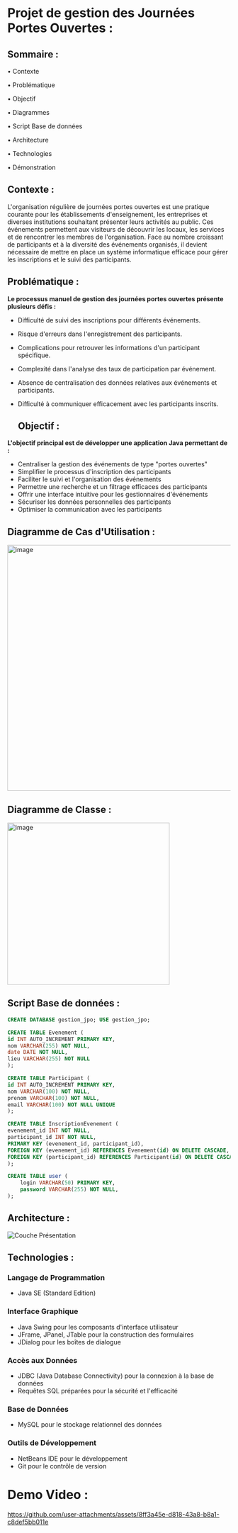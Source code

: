 # Projet de gestion des Journées Portes Ouvertes :

  ## Sommaire :
• Contexte 

• Problématique 

• Objectif 

• Diagrammes 

• Script Base de données 

• Architecture 

• Technologies 

• Démonstration


  ## Contexte :
L'organisation régulière de journées portes ouvertes est une pratique courante pour les établissements d'enseignement, les entreprises et diverses institutions souhaitant présenter leurs activités au public. Ces événements permettent aux visiteurs de découvrir les locaux, les services et de rencontrer les membres de l'organisation. Face au nombre croissant de participants et à la diversité des événements organisés, il devient nécessaire de mettre en place un système informatique efficace pour gérer les inscriptions et le suivi des participants.

## Problématique :
 **Le processus manuel de gestion des journées portes ouvertes présente plusieurs défis :**

- Difficulté de suivi des inscriptions pour différents événements.
- Risque d'erreurs dans l'enregistrement des participants.
- Complications pour retrouver les informations d'un participant spécifique.
- Complexité dans l'analyse des taux de participation par événement.
- Absence de centralisation des données relatives aux événements et participants.
- Difficulté à communiquer efficacement avec les participants inscrits.

  ## Objectif :
 **L'objectif principal est de développer une application Java permettant de :**

- Centraliser la gestion des événements de type "portes ouvertes"
- Simplifier le processus d'inscription des participants
- Faciliter le suivi et l'organisation des événements
- Permettre une recherche et un filtrage efficaces des participants
- Offrir une interface intuitive pour les gestionnaires d'événements
- Sécuriser les données personnelles des participants
- Optimiser la communication avec les participants

## Diagramme de Cas d'Utilisation :
<img width="555" alt="image" src="https://github.com/user-attachments/assets/260bdf16-bec3-401d-986f-975a11cb2bc0" />

## Diagramme de Classe :
<img width="366" alt="image" src="https://github.com/user-attachments/assets/f9e9db21-2c44-4111-bddd-0e8064ec7aa5" />




## Script Base de données :
```sql
CREATE DATABASE gestion_jpo; USE gestion_jpo;

CREATE TABLE Evenement (
id INT AUTO_INCREMENT PRIMARY KEY,
nom VARCHAR(255) NOT NULL,
date DATE NOT NULL,
lieu VARCHAR(255) NOT NULL
);

CREATE TABLE Participant (
id INT AUTO_INCREMENT PRIMARY KEY,
nom VARCHAR(100) NOT NULL,
prenom VARCHAR(100) NOT NULL,
email VARCHAR(100) NOT NULL UNIQUE
);

CREATE TABLE InscriptionEvenement (
evenement_id INT NOT NULL,
participant_id INT NOT NULL,
PRIMARY KEY (evenement_id, participant_id),
FOREIGN KEY (evenement_id) REFERENCES Evenement(id) ON DELETE CASCADE,
FOREIGN KEY (participant_id) REFERENCES Participant(id) ON DELETE CASCADE
);

CREATE TABLE user (
    login VARCHAR(50) PRIMARY KEY,
    password VARCHAR(255) NOT NULL,
);

```


## Architecture :

![Couche Présentation](https://github.com/user-attachments/assets/7771f6de-18ce-4aac-ba75-e974e8d786f4)


## Technologies :
### Langage de Programmation
- Java SE (Standard Edition)

### Interface Graphique
- Java Swing pour les composants d'interface utilisateur
- JFrame, JPanel, JTable pour la construction des formulaires
- JDialog pour les boîtes de dialogue

### Accès aux Données
- JDBC (Java Database Connectivity) pour la connexion à la base de données
- Requêtes SQL préparées pour la sécurité et l'efficacité

### Base de Données
- MySQL pour le stockage relationnel des données

### Outils de Développement
- NetBeans IDE pour le développement
- Git pour le contrôle de version 


# Demo Video :

https://github.com/user-attachments/assets/8ff3a45e-d818-43a8-b8a1-c8def5bb011e


